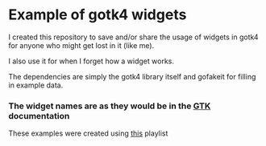 # Example of gotk4 widgets

I created this repository to save and/or share the usage of widgets in gotk4 for
anyone who might get lost in it (like me).

I also use it for when I forget how a widget works.

The dependencies are simply the gotk4 library itself and gofakeit for filling in example data.

### The widget names are as they would be in the [GTK](https://docs.gtk.org/gtk4/index.html) documentation

These examples were created using
[this](https://www.youtube.com/playlist?list=PLpShJAhHjyQw2GzSPxU_M5DDFQg_Ha3kB)
playlist
